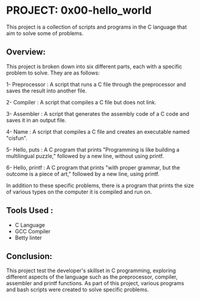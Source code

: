 # PROJECT: 0x00-hello_world
 This project is a collection of scripts and programs in the C language that aim to solve some of problems.

## Overview:
This project is broken down into six different parts, each with a specific problem to solve. They are as follows:

1- Preprocessor : A script that runs a C file through the preprocessor and saves the result into another file.

2- Compiler : A script that compiles a C file but does not link.

3- Assembler : A script that generates the assembly code of a C code and saves it in an output file.

4- Name : A script that compiles a C file and creates an executable named "cisfun".

5- Hello, puts : A C program that prints "Programming is like building a multilingual puzzle," followed by a new line, without using printf.

6- Hello, printf : A C program that prints "with proper grammar, but the outcome is a piece of art," followed by a new line, using printf.

In addition to these specific problems, there is a program that prints the size of various types on the computer it is compiled and run on.

## Tools Used :
- C Language
- GCC Compiler
- Betty linter
 
## Conclusion: 
This project test the developer's skillset in C programming, exploring different aspects of the language such as the preprocessor, compiler, assembler and printf functions. As part of this project, various programs and bash scripts were created to solve specific problems.

